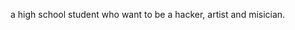 a high school student who want to be a hacker, artist and misician.
<!---
Ruth1030/Ruth1030 is a ✨ special ✨ repository because its `README.md` (this file) appears on your GitHub profile.
You can click the Preview link to take a look at your changes.
--->
